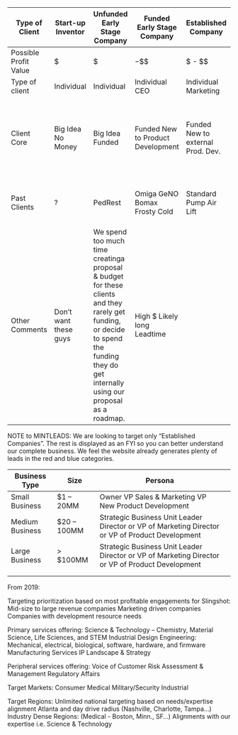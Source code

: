 <!-- Slide number: 1 -->
| Type of Client | Start-up Inventor | Unfunded Early Stage Company | Funded Early Stage Company | Established Company | Big Companies | Big Companies |
| --- | --- | --- | --- | --- | --- | --- |
| Possible Profit Value | $ | $ | $-$$$ | $ - $$ | $$ | $$$ |
| Type of client | Individual | Individual | Individual CEO | Individual Marketing | Individual Marketing | Department |
| Client Core | Big Idea No Money | Big Idea Funded | Funded New to Product Development | Funded New to external Prod. Dev. | Typically only P1 Churning R&D Can be counted on for 1-2 small projects each year | All 3 Phases Big Change or Big Idea |
| Past Clients | ? | PedRest | Omiga GeNO Bomax Frosty Cold | Standard Pump Air Lift | RJ Reynolds Rheem Black & Decker | Metal Era Neogen Lonza |
| Other Comments | Don’t want these guys | We spend too much time creatinga proposal & budget for these clients and they rarely get funding, or decide to spend the funding they do get internally using our proposal as a roadmap. | High $ Likely long Leadtime |  | Usually a small scope of work, < $50K |  |
NOTE to MINTLEADS: We are looking to target only “Established Companies”. The rest is displayed as an FYI so you can better understand our complete business. We feel the website already generates plenty of leads in the red and blue categories.

<!-- Slide number: 2 -->
| Business Type | Size | Persona |  |
| --- | --- | --- | --- |
| Small Business | $1 – 20MM | Owner VP Sales & Marketing VP New Product Development |  |
| Medium Business | $20 – 100MM | Strategic Business Unit Leader Director or VP of Marketing Director or VP of Product Development |  |
| Large Business | > $100MM | Strategic Business Unit Leader Director or VP of Marketing Director or VP of Product Development |  |
|  |  |  |  |
|  |  |  |  |

<!-- Slide number: 3 -->
From 2019:

Targeting prioritization based on most profitable engagements for Slingshot:
Mid-size to large revenue companies
Marketing driven companies
Companies with development resource needs

Primary services offering:
Science & Technology – Chemistry, Material Science, Life Sciences, and STEM
Industrial Design
Engineering: Mechanical, electrical, biological, software, hardware, and firmware
Manufacturing Services
IP Landscape & Strategy

Peripheral services offering:
Voice of Customer
Risk Assessment & Management
Regulatory Affairs

Target Markets:
Consumer
Medical
Military/Security
Industrial

Target Regions:
Unlimited national targeting based on needs/expertise alignment
Atlanta and day drive radius (Nashville, Charlotte, Tampa…)
Industry Dense Regions: (Medical - Boston, Minn., SF…)
Alignments with our expertise i.e. Science & Technology